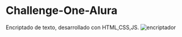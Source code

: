 # Challenge-One-Alura
Encriptado de texto, desarrollado con HTML,CSS,JS.
![encriptador](https://user-images.githubusercontent.com/86537931/193954249-f3545ffa-183d-42e8-afb8-b8bf084775d6.jpg)
